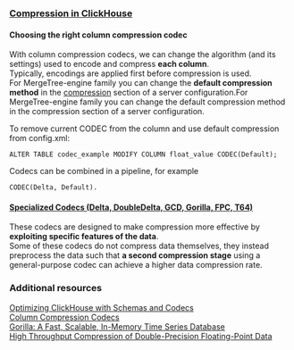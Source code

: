 ### [Compression in ClickHouse](https://clickhouse.com/docs/en/data-compression/compression-in-clickhouse)
#### Choosing the right column compression codec
With column compression codecs, we can change the algorithm (and its settings) used to encode and compress **each column**.  
Typically, encodings are applied first before compression is used.      
For MergeTree-engine family you can change the **default compression method** in the [compression](https://clickhouse.com/docs/en/operations/server-configuration-parameters/settings#compression) section of a server configuration.For MergeTree-engine family you can change the default compression method in the compression section of a server configuration.

To remove current CODEC from the column and use default compression from config.xml:
```
ALTER TABLE codec_example MODIFY COLUMN float_value CODEC(Default);
```
Codecs can be combined in a pipeline, for example
```
CODEC(Delta, Default).
```
#### [Specialized Codecs (Delta, DoubleDelta, GCD, Gorilla, FPC, T64)](https://clickhouse.com/docs/en/sql-reference/statements/create/table#specialized-codecs)
These codecs are designed to make compression more effective by **exploiting specific features of the data**.    
Some of these codecs do not compress data themselves, they instead preprocess the data such that **a second compression stage** using a general-purpose codec can achieve a higher data compression rate.

### Additional resources
[Optimizing ClickHouse with Schemas and Codecs](https://clickhouse.com/blog/optimize-clickhouse-codecs-compression-schema)   
[Column Compression Codecs](https://clickhouse.com/docs/en/sql-reference/statements/create/table#column_compression_codec)    
[Gorilla: A Fast, Scalable, In-Memory Time Series Database](http://www.vldb.org/pvldb/vol8/p1816-teller.pdf)    
[High Throughput Compression of Double-Precision Floating-Point Data](https://userweb.cs.txstate.edu/~burtscher/papers/dcc07a.pdf)    



